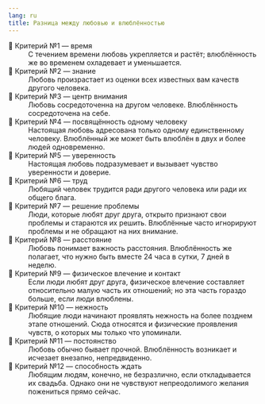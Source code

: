 ```yaml
---
lang: ru
title: Разница между любовью и влюблённостью
---
```

<dl><dt>💜 Критерий №1 — время</dt>

  <dd>С течением времени любовь укрепляется и растёт; влюблённость же во временем охладевает и уменьшается.</dd>
  
  
  <dt>💛 Критерий №2 — знание</dt>
  
  <dd>Любовь произрастает из оценки всех известных вам качеств другого человека.</dd>
  
  
  <dt>💜 Критерий №3 — центр внимания</dt>
  
  <dd>Любовь сосредоточенна на другом человеке. Влюблённость сосредоточена на себе.</dd>
  
  
  <dt>💛 Критерий №4 — посвящённость одному человеку</dt>
  
  <dd>Настоящая любовь адресована только одному единственному человеку. Влюблённый же может быть влюблён в двух и более людей одновременно.</dd>
  
  
  <dt>💜 Критерий №5 — уверенность</dt>
  
  <dd>Настоящая любовь подразумевает и вызывает чувство уверенности и доверие.</dd>
  
  
  <dt>💛 Критерий №6 — труд</dt>
  
  <dd>Любящий человек трудится ради другого человека или ради их общего блага.</dd>
  
  
  <dt>💜 Критерий №7 — решение проблемы</dt>
  
  <dd>Люди, которые любят друг друга, открыто признают свои проблемы и стараются их решить. Влюблённые часто игнорируют проблемы и не обращают на них внимание.</dd>
  
  
  <dt>💛 Критерий №8 — расстояние</dt>
  
  <dd>Любовь понимает важность расстояния. Влюблённость же полагает, что нужно быть вместе 24 часа в сутки, 7 дней в неделю.</dd>
  
  
  <dt>💜 Критерий №9 — физическое влечение и контакт</dt>
  
  <dd>Если люди любят друг друга, физическое влечение составляет относительно малую часть их отношений; но эта часть гораздо больше, если люди влюблены.</dd>
  
  
  <dt>💛 Критерий №10 — нежность</dt>
  
  <dd>Любящие люди начинают проявлять нежность на более позднем этапе отношений. Сюда относятся и физические проявления чувств, о которых мы только что упоминали.</dd>
  
  
  <dt>💜 Критерий №11 — постоянство</dt>
  
  <dd>Любовь обычно бывает прочной. Влюблённость возникает и исчезает внезапно, непредвиденно.</dd>
  
  
  <dt>💛 Критерий №12 — способность ждать</dt>
  
  <dd>Любящим людям, конечно, не безразлично, если откладывается их свадьба. Однако они не чувствуют непреодолимого желания пожениться прямо сейчас.</dd>
</dl>
